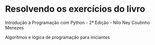 # Resolvendo os exercícios do livro

Introdução à Programação com Python - 2ª Edição - Nilo Ney Coutinho Menezes

Algoritmos e lógica de programação para iniciantes

